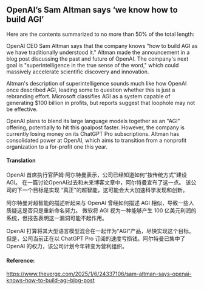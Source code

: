 ## OpenAI’s Sam Altman says ‘we know how to build AGI’

Here are the contents summarized to no more than 50% of the total length:

OpenAI CEO Sam Altman says that the company knows "how to build AGI as we have traditionally understood it." Altman made the announcement in a blog post discussing the past and future of OpenAI. The company's next goal is "superintelligence in the true sense of the word," which could massively accelerate scientific discovery and innovation.

Altman's description of superintelligence sounds much like how OpenAI once described AGI, leading some to question whether this is just a rebranding effort. Microsoft classifies AGI as a system capable of generating $100 billion in profits, but reports suggest that loophole may not be effective.

OpenAI plans to blend its large language models together as an "AGI" offering, potentially to hit this goalpost faster. However, the company is currently losing money on its ChatGPT Pro subscriptions. Altman has consolidated power at OpenAI, which aims to transition from a nonprofit organization to a for-profit one this year.

#### Translation 

<document>
OpenAI 首席执行官萨姆·阿尔特曼表示，公司已经知道如何“按传统方式”建设 AGI。 在一篇讨论OpenAI过去和未来博客文章中，阿尔特曼宣布了这一点。 该公司的下一个目标是实现 “真正”的超智能，这可能会大大加速科学发现和创新。

阿尔特曼对超智能的描述听起来与 OpenAI 曾经如何描述 AGI 相似，导致一些人质疑这是否只是重新命名努力。 微软将 AGI 视为一种能够产生 100 亿美元利润的系统，但报告表明这一漏洞可能不起作用。

OpenAI 打算将其大型语言模型混合在一起作为“AGI”产品，尽快实现这个目标。但是，公司当前正在以 ChatGPT Pro 订阅的速度亏损钱。阿尔特曼已集中了 OpenAI 的权力，该公司计划今年转变为营利组织。

</document>

#### Reference: 

https://www.theverge.com/2025/1/6/24337106/sam-altman-says-openai-knows-how-to-build-agi-blog-post